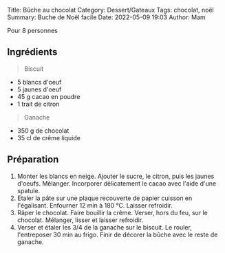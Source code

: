 Title: Bûche au chocolat
Category: Dessert/Gateaux
Tags: chocolat, noël
Summary: Buche de Noël facile
Date:  2022-05-09 19:03
Author: Mam

Pour 8 personnes

## Ingrédients
> Biscuit

- 5 blancs d'oeuf
- 5 jaunes d'oeuf
- 45 g cacao en poudre
- 1 trait de citron

> Ganache

- 350 g de chocolat
- 35 cl de crême liquide

## Préparation
1. Monter les blancs en neige. Ajouter le sucre, le citron, puis les jaunes d'oeufs. Mélanger. Incorporer délicatement le cacao avec l'aide d'une spatule.
2. Etaler la pâte sur une plaque recouverte de papier cuisson en l'égalisant. Enfourner 12 min à 180 °C. Laisser refroidir.
3. Râper le chocolat. Faire bouillir la crême. Verser, hors du feu, sur le chocolat. Mélanger, lisser et laisser refroidir.
4. Verser et étaler les 3/4 de la ganache sur le biscuit. Le rouler, l'entreposer 30 min au frigo. Finir de décorer la bûche avec le reste de ganache.
